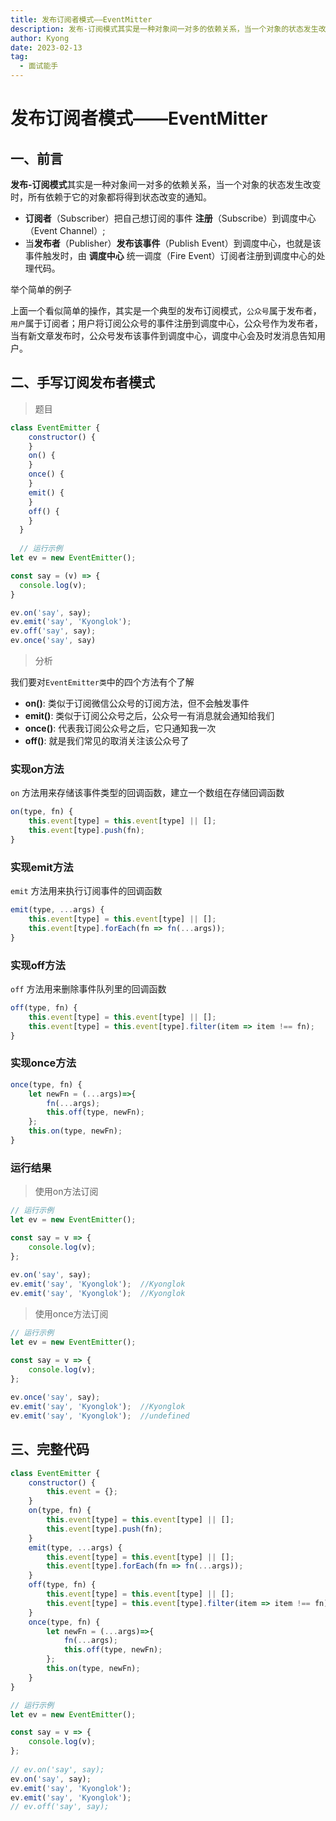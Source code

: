 ```yaml
---
title: 发布订阅者模式——EventMitter
description: 发布-订阅模式其实是一种对象间一对多的依赖关系，当一个对象的状态发生改变时，所有依赖于它的对象都将得到状态改变的通知。
author: Kyong
date: 2023-02-13
tag: 
  - 面试能手
---
```

# 发布订阅者模式——EventMitter

## 一、前言

**发布-订阅模式**其实是一种对象间一对多的依赖关系，当一个对象的状态发生改变时，所有依赖于它的对象都将得到状态改变的通知。

- **订阅者**（Subscriber）把自己想订阅的事件 **注册**（Subscribe）到调度中心（Event Channel）;
- 当**发布者**（Publisher）**发布该事件**（Publish Event）到调度中心，也就是该事件触发时，由 **调度中心** 统一调度（Fire Event）订阅者注册到调度中心的处理代码。

举个简单的例子

上面一个看似简单的操作，其实是一个典型的发布订阅模式，`公众号`属于发布者，`用户`属于订阅者；用户将订阅公众号的事件注册到调度中心，公众号作为发布者，当有新文章发布时，公众号发布该事件到调度中心，调度中心会及时发消息告知用户。

## 二、手写订阅发布者模式

> 题目

```js
class EventEmitter {
    constructor() {
    }
    on() {
    }
    once() {        
    }
    emit() {
    }
    off() {
    }
  }
  
  // 运行示例
let ev = new EventEmitter();

const say = (v) => {
  console.log(v);
}

ev.on('say', say);
ev.emit('say', 'Kyonglok');
ev.off('say', say);
ev.once('say', say)
```

> 分析

我们要对`EventEmitter类`中的四个方法有个了解

- **on()**:  类似于订阅微信公众号的订阅方法，但不会触发事件
- **emit()**:  类似于订阅公众号之后，公众号一有消息就会通知给我们
- **once()**:  代表我订阅公众号之后，它只通知我一次
- **off()**:  就是我们常见的取消关注该公众号了

### 实现on方法

`on` 方法用来存储该事件类型的回调函数，建立一个数组在存储回调函数

```js
on(type, fn) {
    this.event[type] = this.event[type] || [];
    this.event[type].push(fn);
}
```

### 实现emit方法

`emit` 方法用来执行订阅事件的回调函数

```js
emit(type, ...args) {
    this.event[type] = this.event[type] || [];
    this.event[type].forEach(fn => fn(...args));
}
```

### 实现off方法

`off` 方法用来删除事件队列里的回调函数

```js
off(type, fn) {
    this.event[type] = this.event[type] || [];
    this.event[type] = this.event[type].filter(item => item !== fn);
}
```

### 实现once方法

```js
once(type, fn) {
    let newFn = (...args)=>{
    	fn(...args);
    	this.off(type, newFn);
    };
    this.on(type, newFn);
}
```



### 运行结果

> 使用on方法订阅

```js
// 运行示例
let ev = new EventEmitter();

const say = v => {
    console.log(v);
};
 
ev.on('say', say);
ev.emit('say', 'Kyonglok');  //Kyonglok
ev.emit('say', 'Kyonglok');  //Kyonglok
```

> 使用once方法订阅

```js
// 运行示例
let ev = new EventEmitter();

const say = v => {
    console.log(v);
};
 
ev.once('say', say);
ev.emit('say', 'Kyonglok');  //Kyonglok
ev.emit('say', 'Kyonglok');  //undefined
```

## 三、完整代码

```js
class EventEmitter {
    constructor() {
        this.event = {};
    }
    on(type, fn) {
        this.event[type] = this.event[type] || [];
        this.event[type].push(fn);
    }
    emit(type, ...args) {
        this.event[type] = this.event[type] || [];
        this.event[type].forEach(fn => fn(...args));
    }
    off(type, fn) {
        this.event[type] = this.event[type] || [];
        this.event[type] = this.event[type].filter(item => item !== fn);
    }
    once(type, fn) {
        let newFn = (...args)=>{
            fn(...args);
            this.off(type, newFn);
        };
        this.on(type, newFn);
    }
}

// 运行示例
let ev = new EventEmitter();

const say = v => {
    console.log(v);
};
 
// ev.on('say', say);
ev.on('say', say);
ev.emit('say', 'Kyonglok');
ev.emit('say', 'Kyonglok');
// ev.off('say', say);

```

